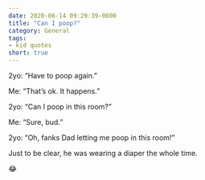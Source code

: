 ```yaml
---
date: 2020-06-14 09:29:39-0600
title: "Can I poop?"
category: General
tags:
- kid quotes
short: true
---
```


2yo: “Have to poop again.”
 
Me: “That’s ok. It happens.”
 
2yo: “Can I poop in this room?”
 
Me: “Sure, bud.”
 
2yo: “Oh, fanks Dad letting me poop in this room!”
 
Just to be clear, he was wearing a diaper the whole time.
 
😂
